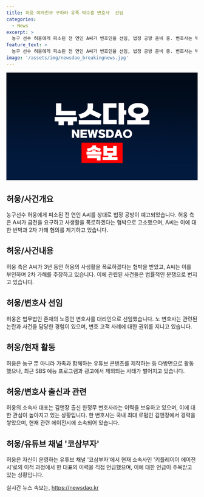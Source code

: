 ```yaml
---
title: 허웅 여자친구 구하라 유족 박수홍 변호사  선임
categories:
  - News
excerpt: >
  농구 선수 허웅에게 피소된 전 연인 A씨가 변호인을 선임, 법정 공방 준비 중. 변호사는 박수홍, 선우은숙 사건을 담당한 경험 있음. 허웅 측은 A씨의 금전 요구, 사생활 협박으로 고소. A씨는 허웅의 강요로 두 차례 임신중절 수술 반박하며 2차 가해 주장. 허웅, 형제의 활동 영향 받을 것으로 전망. 한 변호사의 경력으로 대응 전개 주목. (146자)
feature_text: >
  농구 선수 허웅에게 피소된 전 연인 A씨가 변호인을 선임, 법정 공방 준비 중. 변호사는 박수홍, 선우은숙 사건을 담당한 경험 있음. 허웅 측은 A씨의 금전 요구, 사생활 협박으로 고소. A씨는 허웅의 강요로 두 차례 임신중절 수술 반박하며 2차 가해 주장. 허웅, 형제의 활동 영향 받을 것으로 전망. 한 변호사의 경력으로 대응 전개 주목. (146자)
image: '/assets/img/newsdao_breakingnews.jpg'
---
```


<p><img src="/assets/img/newsdao_breakingnews.jpg" alt="bookingtag 속보" /></p>

<h2 data-ke-size="size26">허웅/사건개요</h2>

<p data-ke-size="size16">농구선수 허웅에게 피소된 전 연인 A씨를 상대로 법정 공방이 예고되었습니다. 허웅 측은 A씨가 금전을 요구하고 사생활을 폭로하겠다는 협박으로 고소했으며, A씨는 이에 대한 반박과 2차 가해 혐의를 제기하고 있습니다.</p>

<h2 data-ke-size="size26">허웅/사건내용</h2>

<p data-ke-size="size16">허웅 측은 A씨가 3년 동안 허웅의 사생활을 폭로하겠다는 협박을 받았고, A씨는 이를 부인하며 2차 가해를 주장하고 있습니다. 이에 관련된 사건들은 법률적인 분쟁으로 번지고 있습니다.</p>

<h2 data-ke-size="size26">허웅/변호사 선임</h2>

<p data-ke-size="size16">허웅은 법무법인 존재의 노종언 변호사를 대리인으로 선임했습니다. 노 변호사는 관련된 논란과 사건을 담당한 경험이 있으며, 변호 고객 사례에 대한 권위를 지니고 있습니다.</p>

<h2 data-ke-size="size26">허웅/현재 활동</h2>

<p data-ke-size="size16">허웅은 농구 뿐 아니라 가족과 함께하는 유튜브 콘텐츠를 제작하는 등 다방면으로 활동했으나, 최근 SBS 예능 프로그램과 광고에서 제외되는 사태가 벌어지고 있습니다.</p>

<h2 data-ke-size="size26">허웅/변호사 출신과 관련</h2>

<p data-ke-size="size16">허웅의 소속사 대표는 김앤장 출신 한정무 변호사라는 이력을 보유하고 있으며, 이에 대한 관심이 높아지고 있는 상황입니다. 한 변호사는 국내 최대 로펌인 김앤장에서 경력을 쌓았으며, 현재 관련 에이전시에 소속되어 있습니다.</p>

<h2 data-ke-size="size26">허웅/유튜브 채널 '코삼부자'</h2>

<p data-ke-size="size16">허웅은 자신이 운영하는 유튜브 채널 '코삼부자'에서 현재 소속사인 '키플레이어 에이전시'로의 이적 과정에서 한 대표의 이력을 직접 언급했으며, 이에 대한 언급이 주목받고 있는 상황입니다.</p>
실시간 뉴스 속보는, <a href="https://newsdao.kr" rel="dofollow">https://newsdao.kr</a>


